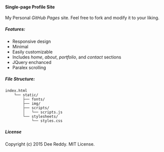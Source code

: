 #### Single-page Profile Site

My Personal _GitHub Pages_ site. Feel free to fork and modify it to your liking.

##### Features:

- Responsive design
- Minimal
- Easily customizable
- Includes _home_, _about_, _portfolio_, and _contact_ sections
- JQuery enchanced
- Paralex scrolling

##### File Structure:

```
index.html
    └── static/
        ├── fonts/
        ├── img/
        ├── scripts/
        │	└── scripts.js
        └── stylesheets/
            └── styles.css
```
##### License

Copyright (c) 2015 Dee Reddy. MIT License.
